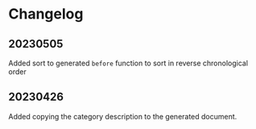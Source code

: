 # Changelog

## 20230505

Added sort to generated `before` function to sort in reverse chronological order 

## 20230426

Added copying the category description to the generated document.